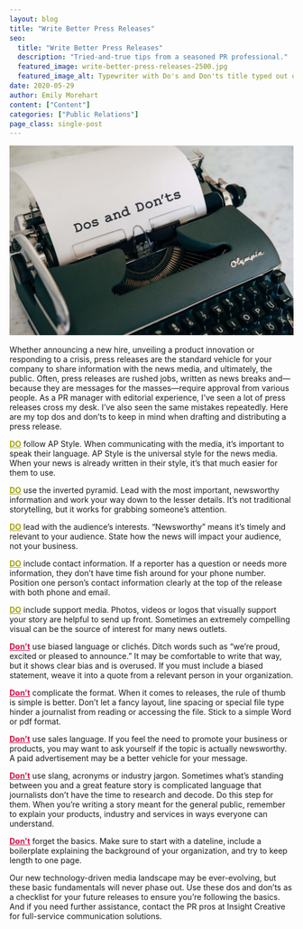 ```yaml
---
layout: blog
title: "Write Better Press Releases"
seo:
  title: "Write Better Press Releases"
  description: "Tried-and-true tips from a seasoned PR professional."
  featured_image: write-better-press-releases-2500.jpg
  featured_image_alt: Typewriter with Do's and Don'ts title typed out on a piece of paper
date: 2020-05-29
author: Emily Morehart
content: ["Content"]
categories: ["Public Relations"]
page_class: single-post
---
```


![Typewriter with Do's and Don'ts title typed out on a piece of paper](write-better-press-releases-2500.jpg)

Whether announcing a new hire, unveiling a product innovation or responding to a crisis, press releases are the standard vehicle for your company to share information with the news media, and ultimately, the public. Often, press releases are rushed jobs, written as news breaks and—because they are messages for the masses—require approval from various people. As a PR manager with editorial experience, I’ve seen a lot of press releases cross my desk. I’ve also seen the same mistakes repeatedly. Here are my top dos and don’ts to keep in mind when drafting and distributing a press release.

<span style="color:#a3a510; text-decoration: underline; font-weight: 700;">DO</span> follow AP Style. When communicating with the media, it’s important to speak their language. AP Style is the universal style for the news media. When your news is already written in their style, it’s that much easier for them to use.

<span style="color:#a3a510; text-decoration: underline; font-weight: 700;">DO</span> use the inverted pyramid. Lead with the most important, newsworthy information and work your way down to the lesser details. It’s not traditional storytelling, but it works for grabbing someone’s attention.

<span style="color:#a3a510; text-decoration: underline; font-weight: 700;">DO</span> lead with the audience’s interests. “Newsworthy” means it’s timely and relevant to your audience. State how the news will impact your audience, not your business.

<span style="color:#a3a510; text-decoration: underline; font-weight: 700;">DO</span> include contact information. If a reporter has a question or needs more information, they don’t have time fish around for your phone number. Position one person’s contact information clearly at the top of the release with both phone and email.

<span style="color:#a3a510; text-decoration: underline; font-weight: 700;">DO</span> include support media. Photos, videos or logos that visually support your story are helpful to send up front. Sometimes an extremely compelling visual can be the source of interest for many news outlets.

<span style="color:#d31145; text-decoration: underline; font-weight: 700;">Don’t</span> use biased language or clichés. Ditch words such as “we’re proud, excited or pleased to announce.” It may be comfortable to write that way, but it shows clear bias and is overused. If you must include a biased statement, weave it into a quote from a relevant person in your organization.

<span style="color:#d31145; text-decoration: underline; font-weight: 700;">Don’t</span> complicate the format. When it comes to releases, the rule of thumb is simple is better. Don’t let a fancy layout, line spacing or special file type hinder a journalist from reading or accessing the file. Stick to a simple Word or pdf format.

<span style="color:#d31145; text-decoration: underline; font-weight: 700;">Don’t</span> use sales language. If you feel the need to promote your business or products, you may want to ask yourself if the topic is actually newsworthy. A paid advertisement may be a better vehicle for your message.

<span style="color:#d31145; text-decoration: underline; font-weight: 700;">Don’t</span> use slang, acronyms or industry jargon. Sometimes what’s standing between you and a great feature story is complicated language that journalists don’t have the time to research and decode. Do this step for them. When you’re writing a story meant for the general public, remember to explain your products, industry and services in ways everyone can understand.

<span style="color:#d31145; text-decoration: underline; font-weight: 700;">Don’t</span> forget the basics. Make sure to start with a dateline, include a boilerplate explaining the background of your organization, and try to keep length to one page.

Our new technology-driven media landscape may be ever-evolving, but these basic fundamentals will never phase out. Use these dos and don’ts as a checklist for your future releases to ensure you’re following the basics. And if you need further assistance, contact the PR pros at Insight Creative for full-service communication solutions.
